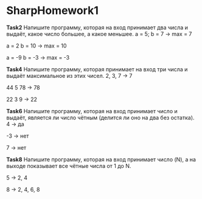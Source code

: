 # SharpHomework1


**Task2**
Напишите программу, которая на вход принимает два числа и выдаёт, какое число большее, а какое меньшее.
a = 5; b = 7 -> max = 7

a = 2 b = 10 -> max = 10

a = -9 b = -3 -> max = -3

**Task4**
Напишите программу, которая принимает на вход три числа и выдаёт максимальное из этих чисел.
2, 3, 7 -> 7

 44 5 78 -> 78

 22 3 9 -> 22

**Task6**
Напишите программу, которая на вход принимает число и выдаёт, является ли число чётным (делится ли оно на два без остатка).
 4 -> да

 -3 -> нет

 7 -> нет

**Task8**
Напишите программу, которая на вход принимает число (N), а на выходе показывает все чётные числа от 1 до N.

5 -> 2, 4

8 -> 2, 4, 6, 8

